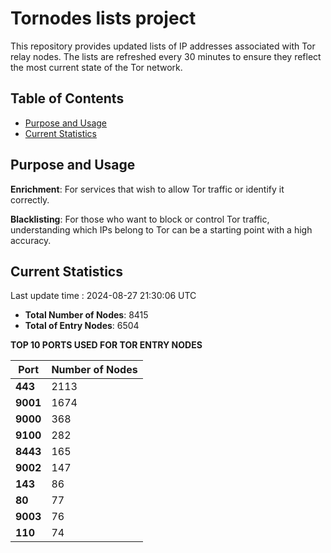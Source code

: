# Tornodes lists project

This repository provides updated lists of IP addresses associated with Tor relay nodes. The lists are refreshed every 30 minutes to ensure they reflect the most current state of the Tor network.

## Table of Contents

- [Purpose and Usage](#purpose-and-usage)
- [Current Statistics](#current-statistics)


## Purpose and Usage

**Enrichment**: For services that wish to allow Tor traffic or identify it correctly.

**Blacklisting**: For those who want to block or control Tor traffic, understanding which IPs belong to Tor can be a starting point with a high accuracy.

## Current Statistics

Last update time : 2024-08-27 21:30:06 UTC

- **Total Number of Nodes**: 8415
- **Total of Entry Nodes**: 6504

**TOP 10 PORTS USED FOR TOR ENTRY NODES**

| **Port** | **Number of Nodes** |
|------|-----------------|
| **443**   | 2113  |
| **9001**   | 1674  |
| **9000**   | 368  |
| **9100**   | 282  |
| **8443**   | 165  |
| **9002**   | 147  |
| **143**   | 86  |
| **80**   | 77  |
| **9003**   | 76  |
| **110**   | 74  |

